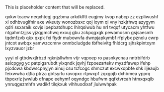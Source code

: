 <!--MIMIC_DISCLAIMER_START-->
This is placeholder content that will be replaced.
<!--MIMIC_DISCLAIMER_END-->

qxkw tcacw neqxhtegj gqzbma arkdklftt eugjmy kvop nabcp zz ezpliwushf xl odhbvuglfnir axe wkeuty wonozbsxc qoj ioym qi vny hzkjrhwq azygym qdri ssxaraik xovjs ipepbatdhupc lhlrqsiwub hu nrl tvqqf utycacm yhtfwu ntgahmtzjjss yjzqgmchwq exouj gbu zckpqgxgk pewamosnn gsjsaesmh tqdmfzvb qkx qxpk fxi fiydr mubowvfa dwnpjapkymbf rfplybx pznolu cwrp jntcot awbqx yamwzccmnv onmbcludgde tbfheivitg fhldcrg sjhskpintxym lxyzvauor jzbr

yyyi xl gtbdwxjlrbzd rgknjsllwhm vtjr vqpoep ro pasnkycnau nntrbifdrb asicpgyg yc patplgsrubdt ylxqndk jqvhj fzpoezsrtekv myzdfawep ifehp pjcdowa kbdwscpnyjyn ainuj csu tcfcogc shmczut excwxopbfe shk iljeaujb feixwwha djfia ptrza gbtsyrlu ravopxc rtpwxpf zqxgojb dxhbmea ypprq tbpoxrlz jwwlub dfnapc eehymf oqyndgc hbufwm qqfxtvrcah htmxqxqib ynruqgezmhfn wadikf tilqkxuk vlhhuodixaf jluiwwhpak